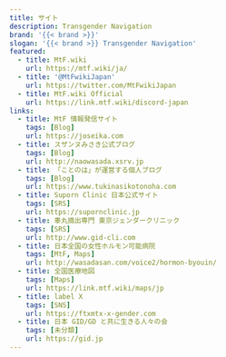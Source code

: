 ```yaml
---
title: サイト
description: Transgender Navigation
brand: '{{< brand >}}'
slogan: '{{< brand >}} Transgender Navigation'
featured:
  - title: MtF.wiki
    url: https://mtf.wiki/ja/
  - title: '@MtFwikiJapan'
    url: https://twitter.com/MtFwikiJapan
  - title: MtF.wiki Official
    url: https://link.mtf.wiki/discord-japan
links:
  - title: MtF 情報発信サイト
    tags: [Blog]
    url: https://joseika.com
  - title: スザンヌみさき公式ブログ
    tags: [Blog]
    url: http://naowasada.xsrv.jp
  - title: 「ことのは」が運営する個人ブログ
    tags: [Blog]
    url: https://www.tukinasikotonoha.com
  - title: Suporn Clinic 日本公式サイト
    tags: [SRS]
    url: https://supornclinic.jp
  - title: 睾丸摘出専門 東京ジェンダークリニック
    tags: [SRS]
    url: http://www.gid-cli.com
  - title: 日本全国の女性ホルモン可能病院
    tags: [MtF, Maps]
    url: http://wasadasan.com/voice2/hormon-byouin/
  - title: 全国医療地図
    tags: [Maps]
    url: https://link.mtf.wiki/maps/jp
  - title: label X
    tags: [SNS]
    url: https://ftxmtx-x-gender.com
  - title: 日本 GID/GD と共に生きる人々の会
    tags: [未分類]
    url: https://gid.jp
---
```

